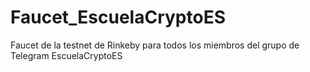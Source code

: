 # Faucet_EscuelaCryptoES

Faucet de la testnet de Rinkeby para todos los miembros del grupo de Telegram EscuelaCryptoES
